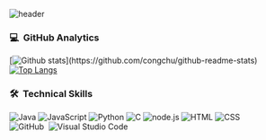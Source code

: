 ![header](https://capsule-render.vercel.app/api?type=waving&color=071D49&height=250&section=header&text=MunlahaG_GitHub&fontColor=26689A&fontSize=90&animation=fadeIn&fontAlignY=38&desc=%50&descAlignY=&descAlign=)

### 💻 &nbsp;GitHub Analytics</br>
[![Github stats](https://github-readme-stats.vercel.app/api?username=mulahaG&show_icons=true&theme=algolia&include_all_commits=true&count_private=true")](https://github.com/congchu/github-readme-stats)
[![Top Langs](https://github-readme-stats.vercel.app/api/top-langs/?username=mulahaG&layout=compact&theme=algolia)](https://github.com/congchu/github-readme-stats)


### 🛠 &nbsp;Technical Skills</br>
![Java](https://img.shields.io/badge/-Java-007396?style=flat-square&logo=Java&logoColor=white)
![JavaScript](https://img.shields.io/badge/-JavaScript-F7DF1E?style=flat-square&logo=JavaScript&logoColor=white)
![Python](https://img.shields.io/badge/-Python-3776AB?style=flat-square&logo=Python&logoColor=white)
![C](https://img.shields.io/badge/-C-A8B9CC?style=flat-square&logo=C&logoColor=white)
![node.js](https://img.shields.io/badge/-node.js-339933?style=flat-square&logo=node.js&logoColor=white)
![HTML](https://img.shields.io/badge/-HTML-E34F26?style=flat&logo=HTML5&logoColor=white)
![CSS](https://img.shields.io/badge/-CSS-1572B6?style=flat&logo=CSS3&logoColor=white)\
![GitHub](https://img.shields.io/badge/-GitHub-181717?style=flat&logo=github&logoColor=whit)&nbsp;
![Visual Studio Code](https://img.shields.io/badge/-Visual%20Studio%20Code-007ACC?style=flat&logo=visual-studio-code&logoColor=whit)&nbsp;

